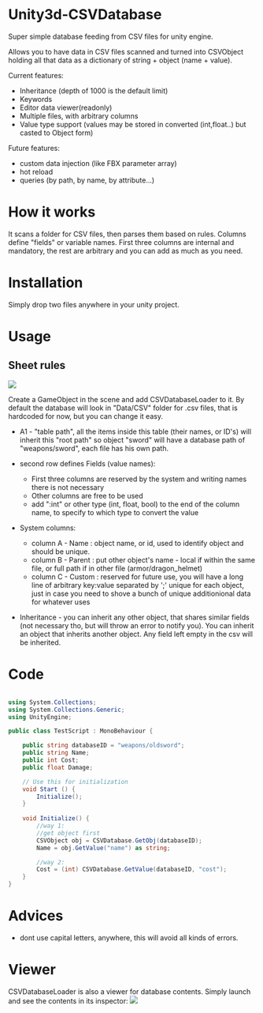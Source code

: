 # Unity3d-CSVDatabase
Super simple database feeding from CSV files for unity engine.

Allows you to have data in CSV files scanned and turned into CSVObject holding all that data as a dictionary of string + object (name + value).

Current features:
* Inheritance (depth of 1000 is the default limit)
* Keywords
* Editor data viewer(readonly)
* Multiple files, with arbitrary columns
* Value type support (values may be stored in converted (int,float..) but casted to Object form)

Future features:
* custom data injection (like FBX parameter array)
* hot reload
* queries (by path, by name, by attribute...)

# How it works
It scans a folder for CSV files, then parses them based on rules.
Columns define "fields" or variable names. First three columns are internal and mandatory, 
the rest are arbitrary and you can add as much as you need.

# Installation
Simply drop two files anywhere in your unity project.


# Usage
## Sheet rules
![](http://i.imgur.com/7VBXYMm.png)

Create a GameObject in the scene and add CSVDatabaseLoader to it.
By default the database will look in "Data/CSV" folder for .csv files, that is hardcoded for now, but you can change it easy.

* A1 - "table path", all the items inside this table (their names, or ID's) will inherit this "root path" so object "sword" will have a database path of "weapons/sword", each file has his own path.

* second row defines Fields (value names):
  * First three columns are reserved by the system and writing names there is not necessary
  * Other columns are free to be used 
  * add ":int" or other type (int, float, bool) to the end of the column name, to specify to which type to convert the value
  
* System columns:
  * column A - Name : object name, or id, used to identify object and should be unique.
  * column B - Parent : put other object's name - local if within the same file, or full path if in other file (armor/dragon_helmet)
  * column C - Custom : reserved for future use, you will have a long line of arbitrary key:value separated by ';' unique for each object, just in case you need to shove a bunch of unique additionional data for whatever uses 

* Inheritance - you can inherit any other object, that shares similar fields (not necessary tho, but will throw an error to notify you). You can inherit an object that inherits another object. Any field left empty in the csv will be inherited.
 

# Code

```csharp

using System.Collections;
using System.Collections.Generic;
using UnityEngine;

public class TestScript : MonoBehaviour {

    public string databaseID = "weapons/oldsword";
    public string Name;
    public int Cost;
    public float Damage;

	// Use this for initialization
	void Start () {
        Initialize();
	}
	
	void Initialize() {
        //way 1:
        //get object first
        CSVObject obj = CSVDatabase.GetObj(databaseID);
        Name = obj.GetValue("name") as string;

        //way 2:
        Cost = (int) CSVDatabase.GetValue(databaseID, "cost");
    }
}


```

# Advices
 * dont use capital letters, anywhere, this will avoid all kinds of errors.

# Viewer
CSVDatabaseLoader is also a viewer for database contents.
Simply launch and see the contents in its inspector:
![](http://i.imgur.com/QXt8QXW.png)
